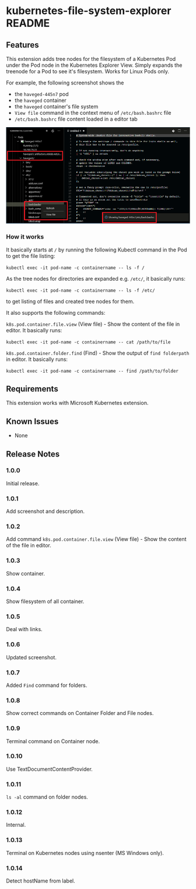 # kubernetes-file-system-explorer README

## Features

This extension adds tree nodes for the filesystem of a Kubernetes Pod under the Pod node in the Kubernetes Explorer View. Simply expands the treenode for a Pod to see it's filesystem. Works for Linux Pods only.

For example, the following screenshot shows the

- the `haveged-445n7` pod
- the `haveged` container
- the `haveged` container's file system
- `View file` command in the context menu of `/etc/bash.bashrc` file
- `/etc/bash.bashrc` file content loaded in a editor tab

![Pod's filesystem](images/filesystem.png)


### How it works

It basically starts at `/` by running the following Kubectl command in the Pod to get the file listing:

`kubectl exec -it pod-name -c containername -- ls -f /`

As the tree nodes for directories are expanded e.g. `/etc/`, it basically runs:

`kubectl exec -it pod-name -c containername -- ls -f /etc/`

to get listing of files and created tree nodes for them.

It also supports the following commands:

`k8s.pod.container.file.view` (View file) - Show the content of the file in editor. It basically runs:

`kubectl exec -it pod-name -c containername -- cat /path/to/file`

`k8s.pod.container.folder.find` (Find) - Show the output of `find folderpath` in editor. It basically runs:

`kubectl exec -it pod-name -c containername -- find /path/to/folder`

## Requirements

This extension works with Microsoft Kubernetes extension.

## Known Issues

- None

## Release Notes

### 1.0.0

Initial release.

### 1.0.1

Add screenshot and description.

### 1.0.2

Add command `k8s.pod.container.file.view` (View file) - Show the content of the file in editor.

### 1.0.3

Show container.

### 1.0.4

Show filesystem of all container.

### 1.0.5

Deal with links.

### 1.0.6

Updated screenshot.

### 1.0.7

Added `Find` command for folders.

### 1.0.8

Show correct commands on Container Folder and File nodes.

### 1.0.9

Terminal command on Container node.

### 1.0.10

Use TextDocumentContentProvider.

### 1.0.11

`ls -al` command on folder nodes.

### 1.0.12

Internal.

### 1.0.13

Terminal on Kubernetes nodes using nsenter (MS Windows only).

### 1.0.14

Detect hostName from label.

